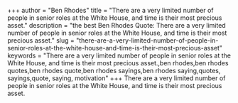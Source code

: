 +++
author = "Ben Rhodes"
title = "There are a very limited number of people in senior roles at the White House, and time is their most precious asset."
description = "the best Ben Rhodes Quote: There are a very limited number of people in senior roles at the White House, and time is their most precious asset."
slug = "there-are-a-very-limited-number-of-people-in-senior-roles-at-the-white-house-and-time-is-their-most-precious-asset"
keywords = "There are a very limited number of people in senior roles at the White House, and time is their most precious asset.,ben rhodes,ben rhodes quotes,ben rhodes quote,ben rhodes sayings,ben rhodes saying,quotes, sayings,quote, saying, motivation"
+++
There are a very limited number of people in senior roles at the White House, and time is their most precious asset.
